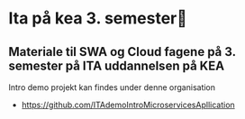 # Ita på kea 3. semester👋
## Materiale til SWA og Cloud fagene på 3. semester på ITA uddannelsen på KEA 

Intro demo projekt kan findes under denne organisation 
* https://github.com/ITAdemoIntroMicroservicesApllication

<!--

**Here are some ideas to get you started:**

🙋‍♀️ A short introduction - what is your organization all about?
🌈 Contribution guidelines - how can the community get involved?
👩‍💻 Useful resources - where can the community find your docs? Is there anything else the community should know?
🍿 Fun facts - what does your team eat for breakfast?
🧙 Remember, you can do mighty things with the power of [Markdown](https://docs.github.com/github/writing-on-github/getting-started-with-writing-and-formatting-on-github/basic-writing-and-formatting-syntax)
-->
